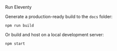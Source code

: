 Run Eleventy

Generate a production-ready build to the `docs` folder:

```
npm run build
```

Or build and host on a local development server:

```
npm start
```
